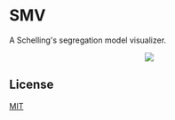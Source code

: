 # SMV

A Schelling's segregation model visualizer.

<p align="center">
  <img src="https://user-images.githubusercontent.com/33803413/127876067-3b5b3bd1-cc3c-4f74-a48a-99e108270bf7.gif" />
</p>

## License

[MIT](https://github.com/wadiim/smv/blob/master/LICENSE)

